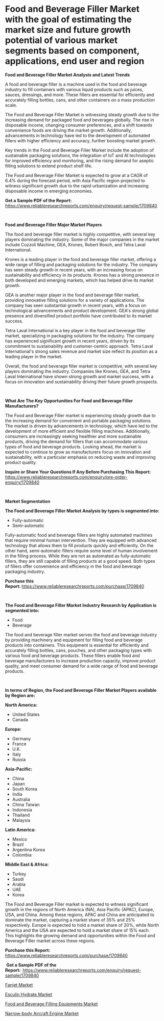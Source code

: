 <p><h1>Food and Beverage Filler Market with the goal of estimating the market size and future growth potential of various market segments based on component, applications, end user and region</h1></p><p><strong>Food and Beverage Filler Market Analysis and Latest Trends</strong></p>
<p><p>A food and beverage filler is a machine used in the food and beverage industry to fill containers with various liquid products such as juices, sauces, dressings, and more. These fillers are essential for efficiently and accurately filling bottles, cans, and other containers on a mass production scale.</p><p>The Food and Beverage Filler Market is witnessing steady growth due to the increasing demand for packaged food and beverages globally. The rise in disposable income, changing consumer preferences, and a shift towards convenience foods are driving the market growth. Additionally, advancements in technology have led to the development of automated fillers with higher efficiency and accuracy, further boosting market growth.</p><p>Key trends in the Food and Beverage Filler Market include the adoption of sustainable packaging solutions, the integration of IoT and AI technologies for improved efficiency and monitoring, and the rising demand for aseptic filling solutions to extend product shelf life.</p><p>The Food and Beverage Filler Market is expected to grow at a CAGR of 6.4% during the forecast period, with Asia Pacific region projected to witness significant growth due to the rapid urbanization and increasing disposable income in emerging economies.</p></p>
<p><strong>Get a Sample PDF of the Report:&nbsp;</strong> <a href="https://www.reliableresearchreports.com/enquiry/request-sample/1709840">https://www.reliableresearchreports.com/enquiry/request-sample/1709840</a></p>
<p>&nbsp;</p>
<p><strong>Food and Beverage Filler Major Market Players</strong></p>
<p><p>The food and beverage filler market is highly competitive, with several key players dominating the industry. Some of the major companies in the market include Cozzoli Machine, GEA, Krones, Robert Bosch, and Tetra Laval International.</p><p>Krones is a leading player in the food and beverage filler market, offering a wide range of filling and packaging solutions for the industry. The company has seen steady growth in recent years, with an increasing focus on sustainability and efficiency in its products. Krones has a strong presence in both developed and emerging markets, which has helped drive its market growth.</p><p>GEA is another major player in the food and beverage filler market, providing innovative filling solutions for a variety of applications. The company has seen substantial growth in recent years, with a focus on technological advancements and product development. GEA's strong global presence and diversified product portfolio have contributed to its market success.</p><p>Tetra Laval International is a key player in the food and beverage filler market, specializing in packaging solutions for the industry. The company has experienced significant growth in recent years, driven by its commitment to sustainability and customer-centric approach. Tetra Laval International's strong sales revenue and market size reflect its position as a leading player in the market.</p><p>Overall, the food and beverage filler market is competitive, with several key players dominating the industry. Companies like Krones, GEA, and Tetra Laval International have shown strong growth and market success, with a focus on innovation and sustainability driving their future growth prospects.</p></p>
<p>&nbsp;</p>
<p><strong>What Are The Key Opportunities For Food and Beverage Filler Manufacturers?</strong></p>
<p><p>The Food and Beverage Filler market is experiencing steady growth due to the increasing demand for convenient and portable packaging solutions. The market is driven by advancements in technology, which have led to the development of more efficient and flexible filling machines. Additionally, consumers are increasingly seeking healthier and more sustainable products, driving the demand for fillers that can accommodate various types of food and beverage products. Looking ahead, the market is expected to continue to grow as manufacturers focus on innovation and sustainability, with a particular emphasis on reducing waste and improving product quality.</p></p>
<p><strong>Inquire or Share Your Questions If Any Before Purchasing This Report:</strong> <a href="https://www.reliableresearchreports.com/enquiry/pre-order-enquiry/1709840">https://www.reliableresearchreports.com/enquiry/pre-order-enquiry/1709840</a></p>
<p>&nbsp;</p>
<p><strong>Market Segmentation</strong></p>
<p><strong>The Food and Beverage Filler Market Analysis by types is segmented into:</strong></p>
<p><ul><li>Fully-automatic</li><li>Semi-automatic</li></ul></p>
<p><p>Fully-automatic food and beverage fillers are highly automated machines that require minimal human intervention. They are equipped with advanced technology that allows them to fill products quickly and efficiently. On the other hand, semi-automatic fillers require some level of human involvement in the filling process. While they are not as automated as fully-automatic fillers, they are still capable of filling products at a good speed. Both types of fillers offer convenience and efficiency in the food and beverage packaging industry.</p></p>
<p><strong>Purchase this Report:&nbsp;</strong><a href="https://www.reliableresearchreports.com/purchase/1709840">https://www.reliableresearchreports.com/purchase/1709840</a></p>
<p>&nbsp;</p>
<p><strong>The Food and Beverage Filler Market Industry Research by Application is segmented into:</strong></p>
<p><ul><li>Food</li><li>Beverage</li></ul></p>
<p><p>The food and beverage filler market serves the food and beverage industry by providing machinery and equipment for filling food and beverage products into containers. This equipment is essential for efficiently and accurately filling bottles, cans, pouches, and other packaging types with various food and beverage products. These fillers enable food and beverage manufacturers to increase production capacity, improve product quality, and meet consumer demand for a wide range of food and beverage products.</p></p>
<p>&nbsp;</p>
<p><strong>In terms of Region, the Food and Beverage Filler Market Players available by Region are:</strong></p>
<p>
    <p> <strong> North America: </strong>
        <ul>
            <li>United States</li>
            <li>Canada</li>
        </ul>
        </p> 
    <p> <strong> Europe: </strong>
        <ul>
            <li>Germany</li>
            <li>France</li>
            <li>U.K.</li>
            <li>Italy</li>
            <li>Russia</li>
        </ul>
        </p> 
    <p> <strong> Asia-Pacific: </strong>
        <ul>
            <li>China</li>
            <li>Japan</li>
            <li>South Korea</li>
            <li>India</li>
            <li>Australia</li>
            <li>China Taiwan</li>
            <li>Indonesia</li>
            <li>Thailand</li>
            <li>Malaysia</li>
        </ul>
        </p> 
    <p> <strong> Latin America: </strong>
        <ul>
            <li>Mexico</li>
            <li>Brazil</li>
            <li>Argentina Korea</li>
            <li>Colombia</li>
        </ul>
        </p> 
    <p> <strong> Middle East & Africa: </strong>
        <ul>
            <li>Turkey</li>
            <li>Saudi</li>
            <li>Arabia</li>
            <li>UAE</li>
            <li>Korea</li>
        </ul>
    </p>
    </p>
<p><p>The Food and Beverage Filler market is expected to witness significant growth in the regions of North America (NA), Asia Pacific (APAC), Europe, USA, and China. Among these regions, APAC and China are anticipated to dominate the market, capturing a market share of 35% and 25% respectively. Europe is expected to hold a market share of 20%, while North America and the USA are expected to hold a market share of 15% each. This highlights the growing demand and opportunities within the Food and Beverage Filler market across these regions.</p></p>
<p><strong>Purchase this Report: </strong><a href="https://www.reliableresearchreports.com/purchase/1709840">https://www.reliableresearchreports.com/purchase/1709840</a></p>
<p>&nbsp;<strong>Get a Sample PDF of the Report:&nbsp;&nbsp;</strong><a href="https://www.reliableresearchreports.com/enquiry/request-sample/1709840">https://www.reliableresearchreports.com/enquiry/request-sample/1709840</a></p>
<p><strong></strong></p>
<p><p><a href="https://github.com/castoriffic/Market-Research-Report-List-3/blob/main/fanjet-market.md">Fanjet Market</a></p><p><a href="https://github.com/jerrycopelandthomaswsqd8q/Market-Research-Report-List-1/blob/main/esculin-hydrate-market.md">Esculin Hydrate Market</a></p><p><a href="https://github.com/brenzgnarento/Market-Research-Report-List-1/blob/main/food-and-beverage-filling-equipments-market.md">Food and Beverage Filling Equipments Market</a></p><p><a href="https://github.com/yoshih12/Market-Research-Report-List-2/blob/main/narrow-body-aircraft-engine-market.md">Narrow-body Aircraft Engine Market</a></p></p>
